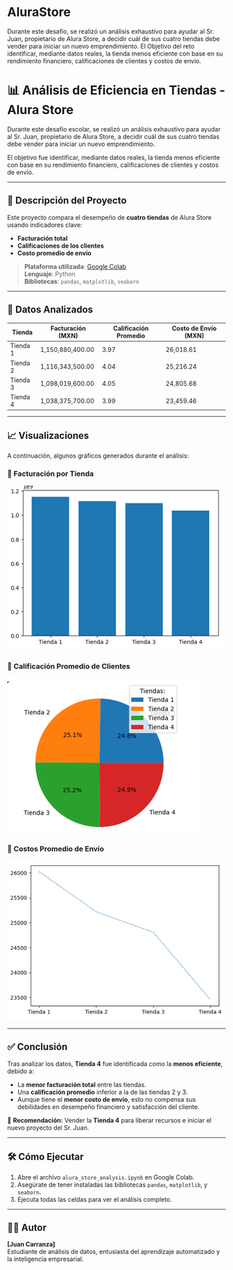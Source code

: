 # AluraStore
Durante este desafío, se realizó un análisis exhaustivo para ayudar al Sr. Juan, propietario de Alura Store, a decidir cuál de sus cuatro tiendas debe vender para iniciar un nuevo emprendimiento. El Objetivo del reto identificar, mediante datos reales, la tienda menos eficiente con base en su rendimiento financiero, calificaciones de clientes y costos de envío.

# 📊 Análisis de Eficiencia en Tiendas - Alura Store

Durante este desafío escolar, se realizó un análisis exhaustivo para ayudar al Sr. Juan, propietario de Alura Store, a decidir cuál de sus cuatro tiendas debe vender para iniciar un nuevo emprendimiento.

El objetivo fue identificar, mediante datos reales, la tienda menos eficiente con base en su rendimiento financiero, calificaciones de clientes y costos de envío.

---

## 📌 Descripción del Proyecto

Este proyecto compara el desempeño de **cuatro tiendas** de Alura Store usando indicadores clave:

- **Facturación total**
- **Calificaciones de los clientes**
- **Costo promedio de envío**

> **Plataforma utilizada**: [Google Colab](https://colab.research.google.com/)  
> **Lenguaje**: Python  
> **Bibliotecas**: `pandas`, `matplotlib`, `seaborn`

---

## 🧮 Datos Analizados

| Tienda   | Facturación (MXN) | Calificación Promedio | Costo de Envío (MXN) |
|----------|-------------------|------------------------|----------------------|
| Tienda 1 | 1,150,880,400.00  | 3.97                   | 26,018.61            |
| Tienda 2 | 1,116,343,500.00  | 4.04                   | 25,216.24            |
| Tienda 3 | 1,098,019,600.00  | 4.05                   | 24,805.68            |
| Tienda 4 | 1,038,375,700.00  | 3.99                   | 23,459.46            |

---

## 📈 Visualizaciones

A continuación, algunos gráficos generados durante el análisis:

### 🔹 Facturación por Tienda

![Gráfico de Facturación](facturacion.PNG)

### 🔹 Calificación Promedio de Clientes

![Gráfico de Calificaciones](calificaciones.PNG)

### 🔹 Costos Promedio de Envío

![Gráfico de Costos de Envío](envios.PNG)

---

## ✅ Conclusión

Tras analizar los datos, **Tienda 4** fue identificada como la **menos eficiente**, debido a:

- La **menor facturación total** entre las tiendas.
- Una **calificación promedio** inferior a la de las tiendas 2 y 3.
- Aunque tiene el **menor costo de envío**, esto no compensa sus debilidades en desempeño financiero y satisfacción del cliente.

📌 **Recomendación:** Vender la **Tienda 4** para liberar recursos e iniciar el nuevo proyecto del Sr. Juan.

---

## 🛠️ Cómo Ejecutar

1. Abre el archivo `alura_store_analysis.ipynb` en Google Colab.
2. Asegúrate de tener instaladas las bibliotecas `pandas`, `matplotlib`, y `seaborn`.
3. Ejecuta todas las celdas para ver el análisis completo.

---

## 👨‍💻 Autor

**[Juan Carranza]**  
Estudiante de análisis de datos, entusiasta del aprendizaje automatizado y la inteligencia empresarial.
